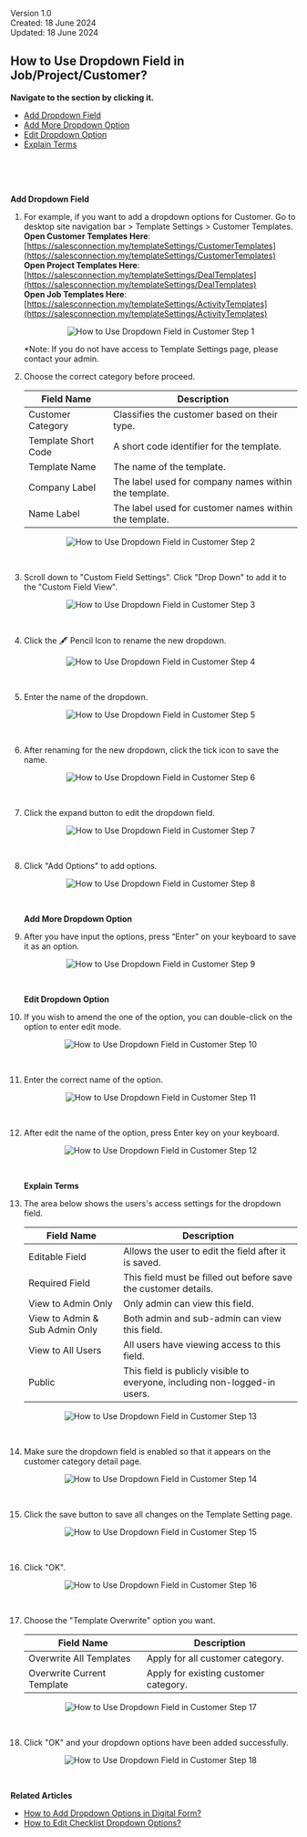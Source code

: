 Version 1.0<br>
Created: 18 June 2024<br>
Updated: 18 June 2024<br>
## How to Use Dropdown Field in Job/Project/Customer?

**Navigate to the section by clicking it.**<br>

- [Add Dropdown Field](#section1)<br>
- [Add More Dropdown Option](#section2)<br>
- [Edit Dropdown Option](#section3)<br>
- [Explain Terms](#section4)

<br><br><br>

   <a id="section1"></a>

   **Add Dropdown Field**

1. For example, if you want to add a dropdown options for Customer. Go to desktop site navigation bar > Template Settings > Customer Templates.<br>
   **Open Customer Templates Here**: [https://salesconnection.my/templateSettings/CustomerTemplates](https://salesconnection.my/templateSettings/CustomerTemplates)<br>
   **Open Project Templates Here**: [https://salesconnection.my/templateSettings/DealTemplates](https://salesconnection.my/templateSettings/DealTemplates)<br>
   **Open Job Templates Here**: [https://salesconnection.my/templateSettings/ActivityTemplates](https://salesconnection.my/templateSettings/ActivityTemplates)<br>

   <p align="center">
     <img src="img/How_to_Use_Dropdown_Field_in_Customer_Step_1.png" alt="How to Use Dropdown Field in Customer Step 1">
   </p>

   *Note: If you do not have access to Template Settings page, please contact your admin.<br>

2. Choose the correct category before proceed.<br>
   
    | Field Name| Description |
    |-------|---------|
    | Customer Category | Classifies the customer based on their type. |
    | Template Short Code | A short code identifier for the template. |
    | Template Name | The name of the template. |
    | Company Label| The label used for company names within the template. |
    | Name Label | The label used for customer names within the template. |
   
   <p align="center">
     <img src="img/How_to_Use_Dropdown_Field_in_Customer_Step_2.png" alt="How to Use Dropdown Field in Customer Step 2">
   </p><br>

3. Scroll down to "Custom Field Settings". Click "Drop Down" to add it to the "Custom Field View".<br>

   <p align="center">
     <img src="img/How_to_Use_Dropdown_Field_in_Customer_Step_3.png" alt="How to Use Dropdown Field in Customer Step 3">
   </p><br>
   
4. Click the 🖋️ Pencil Icon to rename the new dropdown.<br>

   <p align="center">
     <img src="img/How_to_Use_Dropdown_Field_in_Customer_Step_4.png" alt="How to Use Dropdown Field in Customer Step 4">
   </p><br>
  
5. Enter the name of the dropdown.<br>

   <p align="center">
     <img src="img/How_to_Use_Dropdown_Field_in_Customer_Step_5.png" alt="How to Use Dropdown Field in Customer Step 5">
   </p><br>

6. After renaming for the new dropdown, click the tick icon to save the name.<br>

   <p align="center">
     <img src="img/How_to_Use_Dropdown_Field_in_Customer_Step_6.png" alt="How to Use Dropdown Field in Customer Step 6">
   </p><br>
  
7. Click the expand button to edit the dropdown field.<br>

   <p align="center">
     <img src="img/How_to_Use_Dropdown_Field_in_Customer_Step_7.png" alt="How to Use Dropdown Field in Customer Step 7">
   </p><br>
  
8. Click "Add Options" to add options.<br>

   <p align="center">
     <img src="img/How_to_Use_Dropdown_Field_in_Customer_Step_8.png" alt="How to Use Dropdown Field in Customer Step 8">
   </p><br>
  
    <a id="section2"></a>

   **Add More Dropdown Option**

9. After you have input the options, press “Enter” on your keyboard to save it as an option.<br>

   <p align="center">
     <img src="img/How_to_Use_Dropdown_Field_in_Customer_Step_9.png" alt="How to Use Dropdown Field in Customer Step 9">
   </p><br>
   
    <a id="section3"></a>

    **Edit Dropdown Option**

10. If you wish to amend the one of the option, you can double-click on the option to enter edit mode.

    <p align="center">
      <img src="img/How_to_Use_Dropdown_Field_in_Customer_Step_10.png" alt="How to Use Dropdown Field in Customer Step 10">
    </p><br>

11. Enter the correct name of the option.

    <p align="center">
      <img src="img/How_to_Use_Dropdown_Field_in_Customer_Step_11.png" alt="How to Use Dropdown Field in Customer Step 11">
    </p><br>

12. After edit the name of the option, press Enter key on your keyboard.

    <p align="center">
      <img src="img/How_to_Use_Dropdown_Field_in_Customer_Step_12.png" alt="How to Use Dropdown Field in Customer Step 12">
    </p><br>

    <a id="section4"></a>

    **Explain Terms**

13. The area below shows the users's access settings for the dropdown field.

    | Field Name| Description |
    |-------|---------|
    | Editable Field | Allows the user to edit the field after it is saved. |
    | Required Field | This field must be filled out before save the customer details. |
    | View to Admin Only | Only admin can view this field. |
    | View to Admin & Sub Admin Only| Both admin and sub-admin can view this field. |
    | View to All Users | All users have viewing access to this field. |
    | Public | This field is publicly visible to everyone, including non-logged-in users.|

    <p align="center">
      <img src="img/How_to_Use_Dropdown_Field_in_Customer_Step_13.png" alt="How to Use Dropdown Field in Customer Step 13">
    </p><br>   

14. Make sure the dropdown field is enabled so that it appears on the customer category detail page.<br>

    <p align="center">
      <img src="img/How_to_Use_Dropdown_Field_in_Customer_Step_14.png" alt="How to Use Dropdown Field in Customer Step 14">
    </p><br>

 15. Click the save button to save all changes on the Template Setting page.<br>

     <p align="center">
       <img src="img/How_to_Use_Dropdown_Field_in_Customer_Step_15.png" alt="How to Use Dropdown Field in Customer Step 15">
     </p><br>

 16. Click "OK".

     <p align="center">
       <img src="img/How_to_Use_Dropdown_Field_in_Customer_Step_16.png" alt="How to Use Dropdown Field in Customer Step 16">
     </p><br>

 17. Choose the "Template Overwrite" option you want.<br>

     | Field Name| Description |
     |-------|---------|
     | Overwrite All Templates | Apply for all customer category. |
     | Overwrite Current Template | Apply for existing customer category. |
    
     <p align="center">
       <img src="img/How_to_Use_Dropdown_Field_in_Customer_Step_17.png" alt="How to Use Dropdown Field in Customer Step 17">
     </p><br>

 18. Click "OK" and your dropdown options have been added successfully.<br>

     <p align="center">
       <img src="img/How_to_Use_Dropdown_Field_in_Customer_Step_18.png" alt="How to Use Dropdown Field in Customer Step 18">
     </p><br>


**Related Articles**<br>
- [How to Add Dropdown Options in Digital Form?](Add_Dropdown_Options_in_Digital_Form.md)
- [How to Edit Checklist Dropdown Options?](Edit_Checklist_Dropdown_Options.md)

<!-- [Link Text](https://salesconnection.github.io/Sales-Connection-Support/How_to_Use_Dropdown_Field_in_Job_Project_Customer.html) -->
